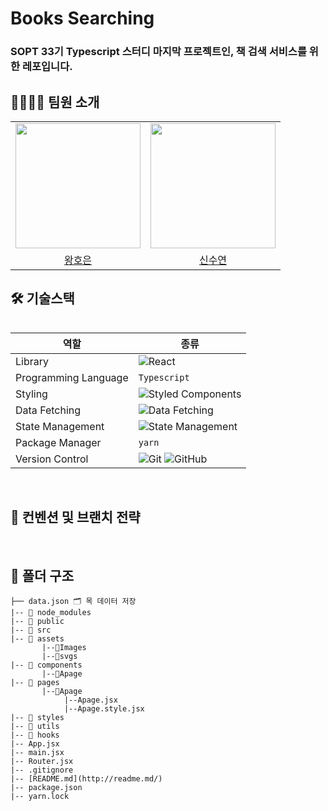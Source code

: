 # Books Searching
### SOPT 33기 Typescript 스터디 마지막 프로젝트인, 책 검색 서비스를 위한 레포입니다.

## 👨‍👩‍👧‍👦 팀원 소개

<table align="center">
  <tr>
    <td>
      <a href="https://github.com/hoeun0723">
        <img src="https://avatars.githubusercontent.com/hoeun0723" width="200"/>
      </a>
    </td>
    <td>
      <a href="https://github.com/SooY2">
        <img src="https://avatars.githubusercontent.com/SooY2" width="200"/>
      </a>
    </td>
  </tr>
  <tr>
    <td align="center">
      <a href="https://github.com/hoeun0723">
        왕호은
      </a>
    </td>
     <td align="center">
      <a href="https://github.com/SooY2">
        신수연
      </a>
    </td>
  </tr>
</table>
<table align="center">

<h2> 🛠 기술스택 </h2>

| 역할                 | 종류                                                                                                                                                                                                              |
| -------------------- | ----------------------------------------------------------------------------------------------------------------------------------------------------------------------------------------------------------------- |
| Library              | ![React](https://img.shields.io/badge/React-61DAFB?style=for-the-badge&logo=React&logoColor=black)                                                                                                                |
| Programming Language | `Typescript`                                                                                            |
| Styling              | ![Styled Components](https://img.shields.io/badge/styled--components-DB7093?style=for-the-badge&logo=styled-components&logoColor=white)                                                                           |
| Data Fetching        | ![Data Fetching](https://img.shields.io/badge/Axios-5A29E4?style=for-the-badge&logo=Axios&logoColor=white)                                                                                                        |
| State Management     | ![State Management](https://img.shields.io/badge/recoil-f26b00?style=for-the-badge&logo=Recoil)                                                                                                                   |
| Package Manager      | `yarn`                                                                                                       |
| Version Control      | ![Git](https://img.shields.io/badge/git-%23F05033.svg?style=for-the-badge&logo=git&logoColor=white) ![GitHub](https://img.shields.io/badge/github-%23121011.svg?style=for-the-badge&logo=github&logoColor=white)  |

<br/>

<h2>  📄 컨벤션 및 브랜치 전략 </h2>

<br/>

<h2> 📁 폴더 구조 </h2>

```
├── data.json 🗂 목 데이터 저장
|-- 📁 node_modules
|-- 📁 public
|-- 📁 src
|-- 📁 assets
       |--📁Images
       |--📁svgs
|-- 📁 components
       |--📁Apage
|-- 📁 pages
       |--📁Apage
            |--Apage.jsx
            |--Apage.style.jsx
|-- 📁 styles
|-- 📁 utils 
|-- 📁 hooks
|-- App.jsx
|-- main.jsx
|-- Router.jsx
|-- .gitignore
|-- [README.md](http://readme.md/)
|-- package.json
|-- yarn.lock
```
